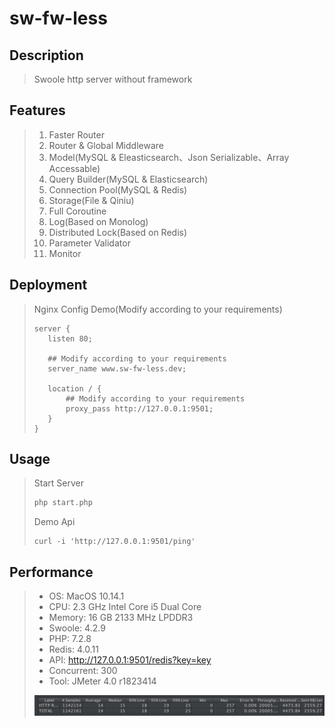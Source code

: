 # sw-fw-less

## Description
>Swoole http server without framework

## Features
>1. Faster Router
>2. Router & Global Middleware
>3. Model(MySQL & Eleasticsearch、Json Serializable、Array Accessable)
>4. Query Builder(MySQL & Elasticsearch)
>5. Connection Pool(MySQL & Redis)
>6. Storage(File & Qiniu)
>7. Full Coroutine
>8. Log(Based on Monolog)
>9. Distributed Lock(Based on Redis)
>10. Parameter Validator
>11. Monitor

## Deployment
>Nginx Config Demo(Modify according to your requirements)
>```shell
>server {
>    listen 80;
>    
>    ## Modify according to your requirements
>    server_name www.sw-fw-less.dev;
>
>    location / {
>        ## Modify according to your requirements
>        proxy_pass http://127.0.0.1:9501;
>    }
>}
>```

## Usage
>Start Server
>```php
>php start.php
>```
>
>Demo Api
>```shell
>curl -i 'http://127.0.0.1:9501/ping'
>```

## Performance
>* OS: MacOS 10.14.1
>* CPU: 2.3 GHz Intel Core i5 Dual Core
>* Memory: 16 GB 2133 MHz LPDDR3
>* Swoole: 4.2.9
>* PHP: 7.2.8
>* Redis: 4.0.11
>* API: http://127.0.0.1:9501/redis?key=key
>* Concurrent: 300
>* Tool: JMeter 4.0 r1823414
>
>![Load Testing](./docs/load_test.jpg)
